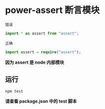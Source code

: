 # power-assert 断言模块

`错误`

```typescript
import * as assert from "assert";
```

`正确`

```typescript
import assert = require("assert");
```

**因为 assert 是 node 内部模块**

## 运行

```shell
npm test
```

**请查看 package.json 中的 test 脚本**
